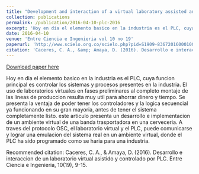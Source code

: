 ```yaml
---
title: "Development and interaction of a virtual laboratory assisted and controlled by PLC"
collection: publications
permalink: /publication/2016-04-10-plc-2016
excerpt: 'Hoy en dia el elemento basico en la industria es el PLC, cuya funcion principal es controlar los sistemas y procesos presentes en la industria. El uso de laboratorios virtuales en fases preliminares al completo montaje de las lineas de produccion resulta muy util para ahorrar dinero y tiempo. Se presenta la ventaja de poder tener los controladores y la logica secuencial ya funcionando en su gran mayoria, antes de tener el sistema completamente listo. este articulo presenta un desarrollo e implementacion de un ambiente virtual de una banda trasportadora en una cerveceria. A traves del protocolo OSC, el laboratorio virtual y el PLC, puede comunicarse y lograr una emulacion del sistema real en un ambiente virtual, donde el PLC ha sido programado como se haria para una industria.'
date: 2016-04-10
venue: 'Entre Ciencia e Ingenieria vol 10 no 19'
paperurl: 'http://www.scielo.org.co/scielo.php?pid=S1909-83672016000100002&script=sci_arttext&tlng=es'
citation: 'Caceres, C. A., &amp; Amaya, D. (2016). Desarrollo e interaccion de un laboratorio virtual asistido y controlado por PLC. Entre Ciencia e Ingenieria, 10(19), 9-15.'
---
```


<a href='http://www.scielo.org.co/scielo.php?pid=S1909-83672016000100002&script=sci_arttext&tlng=es'>Download paper here</a>

Hoy en dia el elemento basico en la industria es el PLC, cuya funcion principal es controlar los sistemas y procesos presentes en la industria. El uso de laboratorios virtuales en fases preliminares al completo montaje de las lineas de produccion resulta muy util para ahorrar dinero y tiempo. Se presenta la ventaja de poder tener los controladores y la logica secuencial ya funcionando en su gran mayoria, antes de tener el sistema completamente listo. este articulo presenta un desarrollo e implementacion de un ambiente virtual de una banda trasportadora en una cerveceria. A traves del protocolo OSC, el laboratorio virtual y el PLC, puede comunicarse y lograr una emulacion del sistema real en un ambiente virtual, donde el PLC ha sido programado como se haria para una industria.

Recommended citation: Caceres, C. A., & Amaya, D. (2016). Desarrollo e interaccion de un laboratorio virtual asistido y controlado por PLC. Entre Ciencia e Ingenieria, 10(19), 9-15.
